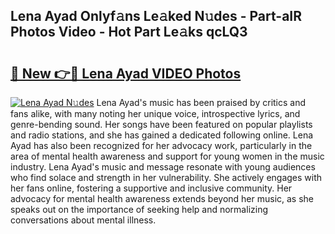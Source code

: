 ## Lena Ayad Onlyf𝚊ns Le𝚊ked N𝚞des - Part-aIR Photos Video - Hot Part Le𝚊ks qcLQ3

# <h2><a href="http://ac44877.deff.icu/?id=Lena+Ayad">🔗 New 👉🔴 Lena Ayad VIDEO Photos</a></h2>

[![Lena Ayad N𝚞des](https://i.imgur.com/rIISA9y.gif)](http://ac44877.deff.icu/?id=Lena+Ayad)
Lena Ayad's music has been praised by critics and fans alike, with many noting her unique voice, introspective lyrics, and genre-bending sound. Her songs have been featured on popular playlists and radio stations, and she has gained a dedicated following online. Lena Ayad has also been recognized for her advocacy work, particularly in the area of mental health awareness and support for young women in the music industry. Lena Ayad's music and message resonate with young audiences who find solace and strength in her vulnerability. She actively engages with her fans online, fostering a supportive and inclusive community. Her advocacy for mental health awareness extends beyond her music, as she speaks out on the importance of seeking help and normalizing conversations about mental illness.
